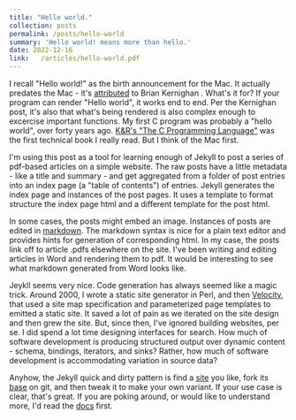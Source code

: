 ```yaml
---
title: "Hello world."
collection: posts
permalink: /posts/hello-world
summary: 'Hello world! means more than hello.'
date: 2022-12-16
link:   /articles/hello-world.pdf
---
```


I recall "Hello world!" as the birth announcement for the Mac. It actually predates the Mac - it's [attributed](https://www.thesoftwareguild.com/blog/the-history-of-hello-world/) to Brian Kernighan . 
What's it for? If your program can render "Hello world", it works end to end. 
Per the Kernighan post, it's also that what's being rendered is also complex enough to excercise important functions. 
My first C program was probably a "hello world", over forty years ago. [K&R's "The C Programming Language"](/articles/hello-world.pdf) was the first technical book I really read. But I think of the Mac first.

I'm using this post as a tool for learning enough of Jekyll to post a series of pdf-based articles on a simple website. 
The raw posts have a little metadata - like a title and summary - and get aggregated from a folder of post entries into an index page (a "table of contents") of entries. 
Jekyll generates the index page and instances of the post pages. It uses a template to format structure the index page html and a different template for the post html.

In some cases, the posts might embed an image. Instances of posts are edited in [markdown](https://www.markdownguide.org/basic-syntax/). 
The markdown syntax is nice for a plain text editor and provides hints for generation of corresponding html. 
In my case, the posts link off to article .pdfs elsewhere on the site. 
I've been writing and editing articles in Word and rendering them to pdf. It would be interesting to see what markdown generated from Word looks like.

Jeykll seems very nice. Code generation has always seemed like a magic trick.
Around 2000, I wrote a static site generator in Perl, and then [Velocity](https://velocity.apache.org/), that used a site map specification and parameterized page templates to emitted a static site. 
It saved a lot of pain as we iterated on the site design and then grew the site. 
But, since then, I've ignored building websites, per se. I did spend a lot time designing interfaces for search. 
How much of software development is producing structured output over dynamic content - schema, bindings, iterators, and sinks? Rather, how much of software development is accommodating variation in source data?

Anyhow, the Jekyll quick and dirty pattern is find a [site](https://gdasoulas.github.io/) you like, fork its [base]( https://github.com/academicpages/academicpages.github.io) on git, and then tweak it to make your own variant. 
If your use case is clear, that's great. If you are poking around, or would like to understand more, I'd read the [docs](https://jekyllrb.com/docs/front-matter/) first.
